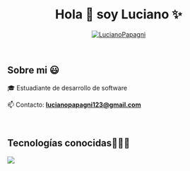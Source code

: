 <h1 align="center">Hola 👋  soy Luciano ✨ </h1> 

<p align="center">
<a href="www.linkedin.com/in/luciano-papagni" target="blank"><img align="center" src="https://img.shields.io/badge/LinkedIn-0077B5?style=for-the-badge&logo=linkedin&logoColor=white" alt="LucianoPapagni"/></a>
  </p>
<br>
<h2>Sobre mi 😃</h2>
<!--Intro start-->

<p align="left">
🎓 Estuadiante de desarrollo de software

📫 Contacto: **lucianopapagni123@gmail.com**
<!--Intro end-->
  </p>
<br>

<h2 >Tecnologías conocidas👨🏻‍💻</h2>
<!--tech stack icons-->
<p align="left">
  <a href="https://skillicons.dev">
    <img src="https://skillicons.dev/icons?i=flutter,py,css,html,js,nodejs,mysql,github,vscode,linux,ai,ps&perline=12" />
  </a>
</p>
<br>    
<!--- stats (end) -->

